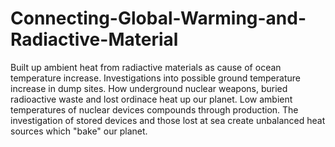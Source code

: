 # Connecting-Global-Warming-and-Radiactive-Material
Built up ambient heat from radiactive materials as cause of ocean temperature increase. Investigations into possible ground temperature increase in dump sites. How underground nuclear weapons, buried radioactive waste and lost ordinace heat up our planet. Low ambient temperatures of nuclear devices compounds through production. The investigation of stored devices and those lost at sea create unbalanced heat sources which "bake" our planet.
